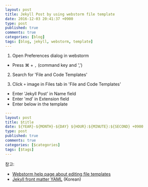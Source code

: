 ```yaml
---
layout: post
title: Jekyll Post by using webstorm file template
date: 2016-12-03 20:41:37 +0900
type: post
published: true
comments: true
categories: [blog]
tags: [blog, jekyll, webstorm, template]
---
```


1. Open Preferences dialog in webstorm
- Press &#8984; \+ `,` (command key and ',')

2. Search for 'File and Code Templates'

3. Click `+` image in Files tab in 'File and Code Templates'
- Enter 'Jekyll Post' in Name field
- Enter 'md' in Extension field
- Enter below in the template

```YAML
---
layout: post
title: $title
date: ${YEAR}-${MONTH}-${DAY} ${HOUR}:${MINUTE}:${SECOND} +0900
type: post
published: true
comments: true
categories: [$categories]
tags: [$tags]
---
```


참고:

- [Webstorm help page about editing file templates](https://www.jetbrains.com/help/webstorm/2016.3/creating-and-editing-file-templates.html)
- [Jekyll front matter YAML](http://jekyllrb-ko.github.io/docs/frontmatter/) (Korean)
